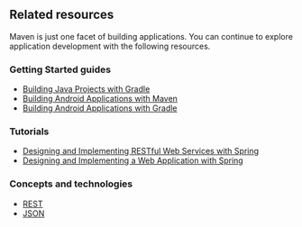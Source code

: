 ## Related resources

Maven is just one facet of building applications. You can continue to explore application development with the following resources.

### Getting Started guides

* [Building Java Projects with Gradle][gs-gradle]
* [Building Android Applications with Maven][gs-maven-android]
* [Building Android Applications with Gradle][gs-gradle-android]

[gs-gradle]: /guides/gs/gradle/
[gs-maven-android]: /guides/gs/maven-android/
[gs-gradle-android]: /guides/gs/gradle-android/

### Tutorials

* [Designing and Implementing RESTful Web Services with Spring][tut-rest]
* [Designing and Implementing a Web Application with Spring][tut-web]

[tut-rest]: /guides/tutorials/rest
[tut-web]: /guides/tutorials/web

### Concepts and technologies

* [REST][u-rest]
* [JSON][u-json]

[u-rest]: /understanding/REST
[u-json]: /understanding/JSON
